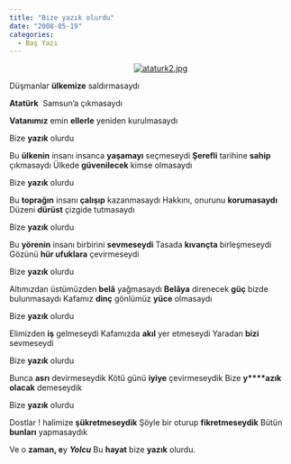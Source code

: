 ```yaml
---
title: "Bize yazık olurdu"
date: "2008-05-19"
categories: 
  - Baş Yazı
---
```


                                                        [![ataturk2.jpg](/uploads/2008/05/ataturk2.jpg)](/uploads/2008/05/ataturk2.jpg "ataturk2.jpg")

Düşmanlar **ülkemize** saldırmasaydı

**Atatürk**  Samsun’a çıkmasaydı

**Vatanımız** emin **ellerle** yeniden kurulmasaydı

Bize **yazık** olurdu

Bu **ülkenin** insanı insanca **yaşamayı** seçmeseydi **Şerefli** tarihine **sahip** çıkmasaydı Ülkede **güvenilecek** kimse olmasaydı

Bize **yazık** olurdu

Bu **toprağın** insanı **çalışıp** kazanmasaydı Hakkını, onurunu **korumasaydı** Düzeni **dürüst** çizgide tutmasaydı

Bize **yazık** olurdu

Bu **yörenin** insanı birbirini **sevmeseydi** Tasada **kıvançta** birleşmeseydi Gözünü **hür ufuklara** çevirmeseydi

Bize **yazık** olurdu

Altımızdan üstümüzden **belâ** yağmasaydı **Belâya** direnecek **güç** bizde bulunmasaydı Kafamız **dinç** gönlümüz **yüce** olmasaydı

Bize **yazık** olurdu

Elimizden **iş** gelmeseydi Kafamızda **akıl** yer etmeseydi Yaradan **bizi** sevmeseydi

Bize **yazık** olurdu

Bunca **asrı** devirmeseydik Kötü günü **iyiye** çevirmeseydik Bize **y****azık olacak** demeseydik

Bize **yazık** olurdu

Dostlar ! halimize **şükretmeseydik** Şöyle bir oturup **fikretmeseydik** Bütün **bunları** yapmasaydık 

Ve o **zaman, e**y _**Yolcu**_ Bu **hayat** bize **yazık** olurdu.
